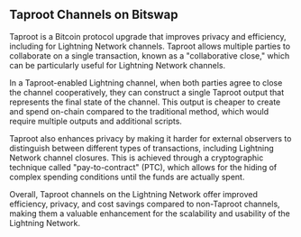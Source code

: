 ## Taproot Channels on Bitswap

Taproot is a Bitcoin protocol upgrade that improves privacy and efficiency, including for Lightning Network channels. Taproot allows multiple parties to collaborate on a single transaction, known as a "collaborative close," which can be particularly useful for Lightning Network channels.

In a Taproot-enabled Lightning channel, when both parties agree to close the channel cooperatively, they can construct a single Taproot output that represents the final state of the channel. This output is cheaper to create and spend on-chain compared to the traditional method, which would require multiple outputs and additional scripts.

Taproot also enhances privacy by making it harder for external observers to distinguish between different types of transactions, including Lightning Network channel closures. This is achieved through a cryptographic technique called "pay-to-contract" (PTC), which allows for the hiding of complex spending conditions until the funds are actually spent.

Overall, Taproot channels on the Lightning Network offer improved efficiency, privacy, and cost savings compared to non-Taproot channels, making them a valuable enhancement for the scalability and usability of the Lightning Network.
